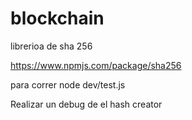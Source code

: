 # blockchain


librerioa de sha 256

https://www.npmjs.com/package/sha256

para correr node dev/test.js

Realizar un debug de el hash creator

